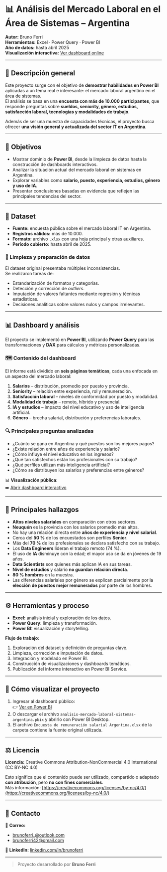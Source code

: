 # 📊 Análisis del Mercado Laboral en el Área de Sistemas – Argentina

**Autor:** Bruno Ferri  
**Herramientas:** Excel · Power Query · Power BI  
**Año de datos:** hasta abril 2025  
**Visualización interactiva:** [Ver dashboard online](https://app.powerbi.com/view?r=eyJrIjoiZWFjY2FmMjItYzU1OC00MDBmLTgzODYtODFjMTU0ZDk3NTg4IiwidCI6IjgzOGRiNDYyLTk1ZGEtNGNjOC04YjIzLWYwOWU3YTNhNjhlMCIsImMiOjR9)

---

## 🧠 Descripción general

Este proyecto surge con el objetivo de **demostrar habilidades en Power BI** aplicadas a un tema real e interesante: el mercado laboral argentino en el área de sistemas.  
El análisis se basa en una **encuesta con más de 10.000 participantes**, que responde preguntas sobre **sueldos, seniority, género, estudios, satisfacción laboral, tecnologías y modalidades de trabajo**.  

Además de ser una muestra de capacidades técnicas, el proyecto busca ofrecer **una visión general y actualizada del sector IT en Argentina**.

---

## 🎯 Objetivos

- Mostrar dominio de **Power BI**, desde la limpieza de datos hasta la construcción de dashboards interactivos.  
- Analizar la situación actual del mercado laboral en sistemas en Argentina.  
- Explorar variables como **salario, puesto, experiencia, estudios, género y uso de IA**.  
- Presentar conclusiones basadas en evidencia que reflejen las principales tendencias del sector.

---

## 💾 Dataset

- **Fuente:** encuesta pública sobre el mercado laboral IT en Argentina.  
- **Registros válidos:** más de 10.000.  
- **Formato:** archivo `.xlsx` con una hoja principal y otras auxiliares.  
- **Período cubierto:** hasta abril de 2025.  

### 🧹 Limpieza y preparación de datos
El dataset original presentaba múltiples inconsistencias.  
Se realizaron tareas de:
- Estandarización de formatos y categorías.  
- Detección y corrección de *outliers*.  
- Imputación de valores faltantes mediante regresión y técnicas estadísticas.  
- Decisiones analíticas sobre valores nulos y campos irrelevantes.  

---

## 📊 Dashboard y análisis

El proyecto se implementó en **Power BI**, utilizando **Power Query** para las transformaciones y **DAX** para cálculos y métricas personalizadas.

### 🗺️ Contenido del dashboard
El informe está dividido en **seis páginas temáticas**, cada una enfocada en un aspecto del mercado laboral:

1. **Salarios** – distribución, promedio por puesto y provincia.  
2. **Seniority** – relación entre experiencia, rol y remuneración.  
3. **Satisfacción laboral** – niveles de conformidad por puesto y modalidad.  
4. **Modalidad de trabajo** – remoto, híbrido y presencial.  
5. **IA y estudios** – impacto del nivel educativo y uso de inteligencia artificial.  
6. **Género** – brecha salarial, distribución y preferencias laborales.  

### 🔍 Principales preguntas analizadas
- ¿Cuánto se gana en Argentina y qué puestos son los mejores pagos?  
- ¿Existe relación entre años de experiencia y salario?  
- ¿Cómo influye el nivel educativo en los ingresos?  
- ¿Qué tan satisfechos están los profesionales con su trabajo?  
- ¿Qué perfiles utilizan más inteligencia artificial?  
- ¿Cómo se distribuyen los salarios y preferencias entre géneros?

📊 **Visualización pública:**  
➡️ [Abrir dashboard interactivo](https://app.powerbi.com/view?r=eyJrIjoiZWFjY2FmMjItYzU1OC00MDBmLTgzODYtODFjMTU0ZDk3NTg4IiwidCI6IjgzOGRiNDYyLTk1ZGEtNGNjOC04YjIzLWYwOWU3YTNhNjhlMCIsImMiOjR9)

---

## 🧠 Principales hallazgos

- **Altos niveles salariales** en comparación con otros sectores.  
- **Neuquén** es la provincia con los salarios promedio más altos.  
- No hay una relación directa entre **años de experiencia y nivel salarial**.  
- Cerca del **50 %** de los encuestados son perfiles **Senior**.  
- Más del **70 %** de los profesionales se declara satisfecho con su trabajo.  
- Los **Data Engineers** lideran el trabajo remoto (74 %).  
- El uso de **IA** disminuye con la edad; el mayor uso se da en jóvenes de 19 años.  
- **Data Scientists** son quienes más aplican IA en sus tareas.  
- **Nivel de estudios** y salario **no guardan relación directa**.  
- **80 % hombres** en la muestra.  
- Las diferencias salariales por género se explican parcialmente por la **elección de puestos mejor remunerados** por parte de los hombres.  

---

## ⚙️ Herramientas y proceso

- **Excel:** análisis inicial y exploración de los datos.  
- **Power Query:** limpieza y transformación.  
- **Power BI:** visualización y storytelling.  

**Flujo de trabajo:**
1. Exploración del dataset y definición de preguntas clave.  
2. Limpieza, corrección e imputación de datos.  
3. Integración y modelado en Power BI.  
4. Construcción de visualizaciones y dashboards temáticos.  
5. Publicación del informe interactivo en Power BI Service.  

---

## 🚀 Cómo visualizar el proyecto

1. Ingresar al dashboard público:  
   👉 [Ver en Power BI](https://app.powerbi.com/view?r=eyJrIjoiZWFjY2FmMjItYzU1OC00MDBmLTgzODYtODFjMTU0ZDk3NTg4IiwidCI6IjgzOGRiNDYyLTk1ZGEtNGNjOC04YjIzLWYwOWU3YTNhNjhlMCIsImMiOjR9)  
2. O descargar el archivo `analisis-mercado-laboral-sistemas-argentina.pbix` y abrirlo con Power BI Desktop.  
3. El archivo `Encuesta de remuneración salarial Argentina.xlsx` de la carpeta contiene la fuente original utilizada.  

---

## ⚖️ Licencia

**Licencia:** Creative Commons Attribution-NonCommercial 4.0 International (CC BY-NC 4.0)  

Esto significa que el contenido puede ser utilizado, compartido o adaptado **con atribución**, pero **no con fines comerciales**.  
Más información: [https://creativecommons.org/licenses/by-nc/4.0/](https://creativecommons.org/licenses/by-nc/4.0/)

---

## 💬 Contacto

📧 **Correo:**  
- brunoferri_@outlook.com  
- brunoferri42@gmail.com  

💼 **LinkedIn:** [linkedin.com/in/brunoferri](https://linkedin.com/in/brunoferri)

---

> Proyecto desarrollado por **Bruno Ferri**  
